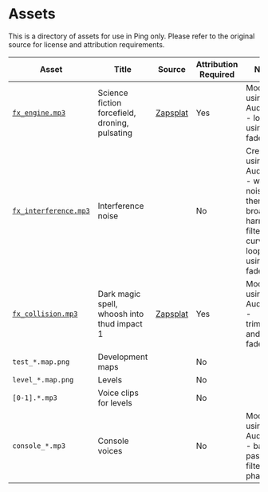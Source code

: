 # Assets

This is a directory of assets for use in Ping only. Please refer to the original source for license and attribution requirements.

| Asset | Title | Source | Attribution Required | Note |
| --- | --- | --- | --- | --- |
| [`fx_engine.mp3`](fx_engine.mp3) | Science fiction forcefield, droning, pulsating | [Zapsplat](https://www.zapsplat.com) | Yes | Modified using Audacity - looped using fades |
| [`fx_interference.mp3`](fx_interference.mp3) | Interference noise | | No | Created using Audacity - white noise then broad 2-harmonic filter curve & looped using fades |
| [`fx_collision.mp3`](fx_collision.mp3) | Dark magic spell, whoosh into thud impact 1 | [Zapsplat](https://www.zapsplat.com) | Yes | Modified using Audacity - trimmed and faded |
| `test_*.map.png` | Development maps | | No | |
| `level_*.map.png` | Levels | | No | |
| `[0-1].*.mp3` | Voice clips for levels | | No | |
| `console_*.mp3` | Console voices | | No | Modified using Audacity - band pass filter and phaser |
